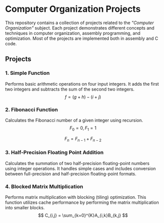 # Computer Organization Projects
This repository contains a collection of projects related to the *"Computer Organization"* subject. Each project demonstrates different concepts and techniques in computer organization, assembly programming, and optimization. Most of the projects are implemented both in assembly and C code.

## Projects
### 1. Simple Function
Performs basic arithmetic operations on four input integers. It adds the first two integers and subtracts the sum of the second two integers.
$$
f = (g + h) - (i + j)
$$

### 2. Fibonacci Function
Calculates the Fibonacci number of a given integer using recursion.
$$
F_0 = 0, F_1 = 1
$$

$$
F_n = F_{n-1} + F_{n-2}
$$

### 3. Half-Precision Floating Point Addition
Calculates the summation of two half-precision floating-point numbers using integer operations. It handles simple cases and includes conversion between full-precision and half-precision floating-point formats.

### 4. Blocked Matrix Multiplication
Performs matrix multiplication with blocking (tiling) optimization. This function utilizes cache performance by performing the matrix multiplication into smaller blocks.
$$
C_{i,j} = \sum_{k=0}^{K}A_{i,k}B_{k,j}
$$